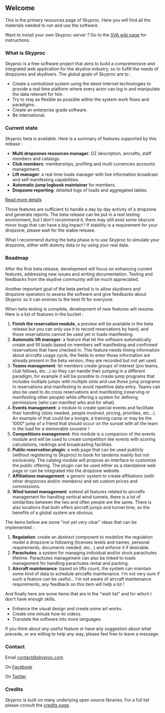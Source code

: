 ## Welcome

This is the primary resources page of Skyproc. Here you will find all the materials needed to run and use the software. 

Want to install your own Skyproc server ? Go to the [SVA wiki page](https://github.com/skygeek/skyproc/wiki/Skyproc-Virtual-Appliance-%28SVA%29/) for instructions.

### What is Skyproc

Skyproc is a free software project that aims to build a comprehensive and integrated web application for the skydive industry, so to fulfill the needs of dropzones and skydivers. The global goals of Skyproc are to :

- Create a centralized system using the latest Internet technologies to provide a real time platform where every actor can log in and manipulate the data relevant for him. 
- Try to stay as flexible as possible within the system work flows and paradigms. 
- Create an enterprise grade software.
- Be international.

### Current state

Skyproc beta is available. Here is a summary of features supported by this release :

- **Multi dropzones resources manager**: DZ description, aircrafts, staff members and catalogs. 
- **Club members**: memberships, profiling and multi currencies accounts management. 
- **Lift manager**: a real time loads manager with live information broadcast and self manifesting capabilities.
- **Automatic jump logbook maintainer** for members.
- **Dropzone reporting**: detailed logs of loads and aggregated tables.

[Read more details](https://github.com/skygeek/skyproc/wiki/Introduction)


Those features are sufficient to handle a day by day activity of a dropzone and generate reports. The beta release can be put in a real testing environment, but I don't recommend it, there may still exist some obscure minor bugs that can have a big impact ! If stability is a requirement for your dropzone, please wait for the stable release.

What I recommend during the beta phase is to use Skyproc to simulate your dropzone, either with dummy data or by using your real data.


### Roadmap

After the first beta release, development will focus on enhancing current features, addressing new issues and writing documentation. Testing and feedbacks from the skydive community will be much appreciated.

Another important goal of the beta period is to allow skydivers and dropzone operators to assess the software and give feedbacks about Skyproc so it can evolves to the best fit for everyone. 

When beta testing is complete, development of new features will resume. Here is a list of features in the bucket :

1. **Finish the reservation module**, a preview will be available in the beta release but you can only use it to record reservations by hand, and those reservations cannot be used yet in loads manifesting.
1. **Automatic lift manager**: a feature that let the software automatically create and fill loads based on members self manifesting and confirmed reservations that have checked in. This feature needs timing information about aircrafts usage cycle, the fields to enter those information are already present in the beta version, they are recorded but not yet used. 
1. **Teams management**: let members create groups of interest (pro teams, club fellows, etc...) so they can handle their jumping in a different paradigm, for example it will be possible to create jump programs that includes multiple jumps with multiple slots and use those jump programs in reservations and manifesting to avoid repetitive data entry. Teams can also be used to do cross reservations and manifesting (reserving or manifesting other people) while offering a system for defining permissions (who can manifest who and for what).
1. **Events management**: a module to create special events and facilitate their handling (slots needed, people involved, pricing, priorities, etc...). An example of that could be a boogie, a training camp or may be the 1000° jump of a friend that should occur on the sunset with all the team in the load for a memorable souvenir !
1. **Competitions management**: this module is a companion of the events module and will be used to create competition like events with scoring calculations, rankings and broadcasting facilities. 
1. **Public reservation plugin**: a web page that can be used publicly (without registering to Skyproc) to book for tandems mainly but not exclusively. The catalog module will propose an interface to customize the public offering. The plugin can be used either as a standalone web page or can be integrated into the dropzone website.
1. **Affiliations management**: a generic system to create affiliations (with other dropzones and/or members) and set custom prices and commissions.
1. **Wind tunnel management**: extend all features related to aircrafts management for handling vertical wind tunnels, there is a lot of similarities between the two and often people are the same. There is also locations that both offers aircraft jumps and tunnel time, so the benefits of a global system are obvious.

The items bellow are some "not yet very clear" ideas that can be implemented :

1. **Regulation**: create an abstract component to modelize the regulation model a dropzone is following (licenses levels and names, personal requirements, documents needed, etc...) and enforce it if desirable.
1. **Parachutes**: a system for managing individual and/or stock parachutes lifetime. Parachutes management can also be linked to loads management for handling parachutes rental and packing.
1. **Aircraft maintenance**: based on lifts count, the system can maintain some kind of data to schedule aircrafts maintenance. I'm not very sure if such a feature can be useful... I'm not aware of aircraft maintenance requirements, any feedback on this item will help a lot !

And finally here are some items that are in the "wish list" and for which I don't have enough skills. 

- Enhance the visual design and create some art works.
- Create one minute how-to videos.
- Translate the software into more languages.

If you think about any useful feature or have any suggestion about what precede, or are willing to help any way, please feel free to leave a message.

### Contact
Email <contact@skyproc.com>

On [Facebook](http://www.facebook.com/skyproc)

On [Twitter](http://www.twitter.com/skyproc)


### Credits

Skyproc is built on many underlying open source libraries. For a full list please consult the [credits page](https://github.com/skygeek/skyproc/wiki/Credits).
